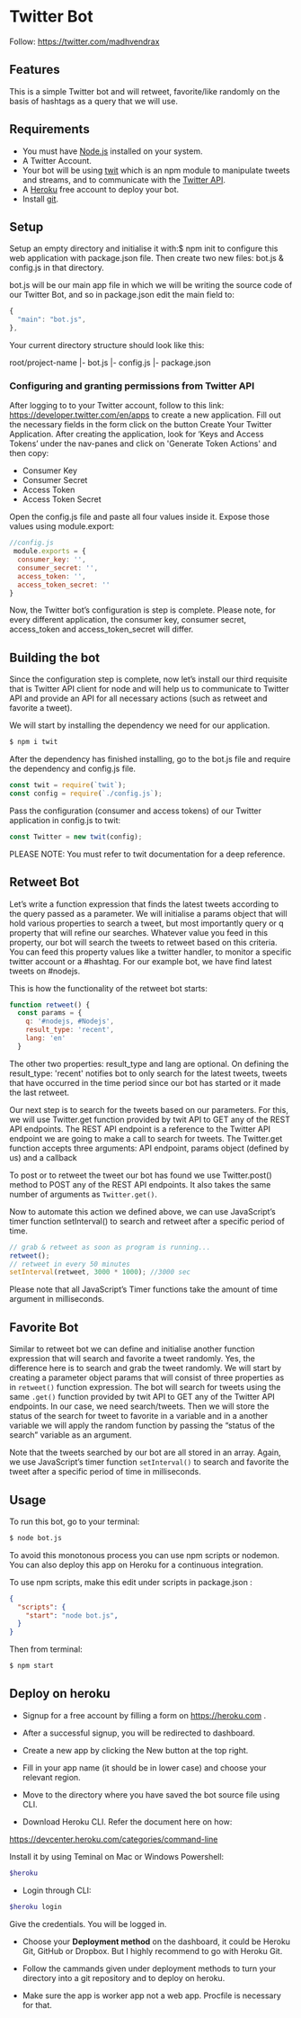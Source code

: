 # Twitter Bot

Follow: https://twitter.com/madhvendrax

## Features

This is a simple Twitter bot and will retweet, favorite/like randomly on the basis of hashtags as a query that we will use.

## Requirements

* You must have [Node.js](https://nodejs.org) installed on your system.
* A Twitter Account.
* Your bot will be using [twit](https://www.npm.im/twit) which is an npm module to manipulate tweets and streams, and to communicate with the [Twitter API](https://developer.twitter.com/en/docs).
* A [Heroku](https://www.heroku.com) free account to deploy your bot.
* Install [git](https://git-scm.com/downloads).

## Setup

Setup an empty directory and initialise it with:$ npm init to configure this web application with package.json file. Then create two new files: bot.js & config.js in that directory.

bot.js will be our main app file in which we will be writing the source code of our Twitter Bot, and so in package.json edit the main field to:
```js
{  
  "main": "bot.js",  
},
```
Your current directory structure should look like this:

root/project-name
|- bot.js
|- config.js
|- package.json

### Configuring and granting permissions from Twitter API

After logging to to your Twitter account, follow to this link: https://developer.twitter.com/en/apps to create a new application. Fill out the necessary fields in the form click on the button Create Your Twitter Application. After creating the application, look for ‘Keys and Access Tokens’ under the nav-panes and click on 'Generate Token Actions' and then copy:

* Consumer Key
* Consumer Secret
* Access Token
* Access Token Secret

Open the config.js file and paste all four values inside it. Expose those values using module.export:
```js
//config.js
 module.exports = {
  consumer_key: '',  
  consumer_secret: '',
  access_token: '',  
  access_token_secret: ''
}
```

Now, the Twitter bot’s configuration is step is complete. Please note, for every different application, the consumer key, consumer secret, access_token and access_token_secret will differ.

## Building the bot

Since the configuration step is complete, now let’s install our third requisite that is Twitter API client for node and will help us to communicate to Twitter API and provide an API for all necessary actions (such as retweet and favorite a tweet).

We will start by installing the dependency we need for our application.
```sh
$ npm i twit
```
After the dependency has finished installing, go to the bot.js file and require the dependency and config.js file.
```js
const twit = require(`twit`);
const config = require(`./config.js`);
```
Pass the configuration (consumer and access tokens) of our Twitter application in config.js to twit:
```js
const Twitter = new twit(config);
```
PLEASE NOTE: You must refer to twit documentation for a deep reference.

## Retweet Bot

Let’s write a function expression that finds the latest tweets according to the query passed as a parameter. We will initialise a params object that will hold various properties to search a tweet, but most importantly query or q property that will refine our searches. Whatever value you feed in this property, our bot will search the tweets to retweet based on this criteria. You can feed this property values like a twitter handler, to monitor a specific twitter account or a #hashtag. For our example bot, we have find latest tweets on #nodejs.

This is how the functionality of the retweet bot starts:
```js
function retweet() {
  const params = {
    q: '#nodejs, #Nodejs',
    result_type: 'recent',
    lang: 'en'    
  } 
```
The other two properties: result_type and lang are optional. On defining the result_type: 'recent' notifies bot to only search for the latest tweets, tweets that have occurred in the time period since our bot has started or it made the last retweet.

Our next step is to search for the tweets based on our parameters. For this, we will use Twitter.get function provided by twit API to GET any of the REST API endpoints. The REST API endpoint is a reference to the Twitter API endpoint we are going to make a call to search for tweets. The Twitter.get function accepts three arguments: API endpoint, params object (defined by us) and a callback

To post or to retweet the tweet our bot has found we use Twitter.post() method to POST any of the REST API endpoints. It also takes the same number of arguments as `Twitter.get()`.

Now to automate this action we defined above, we can use JavaScript’s timer function setInterval() to search and retweet after a specific period of time.
```js
// grab & retweet as soon as program is running...
retweet();
// retweet in every 50 minutes
setInterval(retweet, 3000 * 1000); //3000 sec
```
Please note that all JavaScript’s Timer functions take the amount of time argument in milliseconds.

## Favorite Bot

Similar to retweet bot we can define and initialise another function expression that will search and favorite a tweet randomly. Yes, the difference here is to search and grab the tweet randomly. We will start by creating a parameter object params that will consist of three properties as in `retweet()` function expression. The bot will search for tweets using the same `.get()` function provided by twit API to GET any of the Twitter API endpoints. In our case, we need search/tweets. Then we will store the status of the search for tweet to favorite in a variable and in a another variable we will apply the random function by passing the “status of the search” variable as an argument.

Note that the tweets searched by our bot are all stored in an array. Again, we use JavaScript’s timer function `setInterval()` to search and favorite the tweet after a specific period of time in milliseconds.

## Usage

To run this bot, go to your terminal:
```sh
$ node bot.js
```
To avoid this monotonous process you can use npm scripts or nodemon. You can also deploy this app on Heroku for a continuous integration.

To use npm scripts, make this edit under scripts in package.json :
```json
{
  "scripts": {    
    "start": "node bot.js",  
  }
}
```
Then from terminal:
```sh
$ npm start
```

## Deploy on heroku

* Signup for a free account by filling a form on https://heroku.com .

* After a successful signup, you will be redirected to dashboard.

* Create a new app by clicking the New button at the top right.

* Fill in your app name (it should be in lower case) and choose your relevant region.

* Move to the directory where you have saved the bot source file using CLI.

* Download Heroku CLI. Refer the document here on how:

https://devcenter.heroku.com/categories/command-line

Install it by using Teminal on Mac or Windows Powershell:
```sh
$heroku
```
* Login through CLI:
```sh
$heroku login
```
Give the credentials. You will be logged in.

* Choose your **Deployment method** on the dashboard, it could be Heroku Git, GitHub or Dropbox. But I highly recommend to go with Heroku Git.

* Follow the cammands given under deployment methods to turn your directory into a git repository and to deploy on heroku.

* Make sure the app is worker app not a web app. Procfile is necessary for that.
